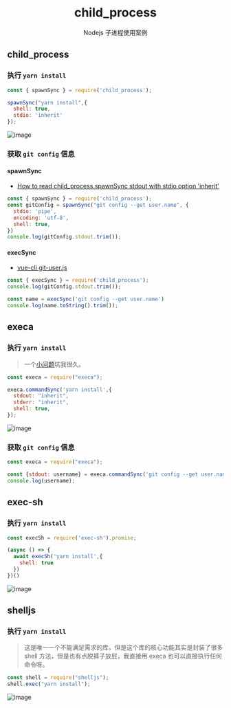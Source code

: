 <div align="center">
  <h1>child_process</h1>
  <p>Nodejs 子进程使用案例</p>
</div>

## child_process

### 执行 `yarn install`

```js
const { spawnSync } = require('child_process');

spawnSync("yarn install",{
  shell: true,
  stdio: 'inherit'
});
```

![image](https://user-images.githubusercontent.com/13204332/132640641-5cf686eb-1f62-48d5-99ef-93e76324f101.png)

### 获取 `git config` 信息

#### spawnSync

- [How to read child_process.spawnSync stdout with stdio option 'inherit'](https://stackoverflow.com/questions/35689080/how-to-read-child-process-spawnsync-stdout-with-stdio-option-inherit)

```js
const { spawnSync } = require('child_process');
const gitConfig = spawnSync("git config --get user.name", {
  stdio: 'pipe',
  encoding: 'utf-8',
  shell: true,
})
console.log(gitConfig.stdout.trim());
```

#### execSync

- [vue-cli git-user.js](https://unpkg.com/browse/vue-cli@2.9.6/lib/git-user.js)

```js
const { execSync } = require('child_process');
console.log(gitConfig.stdout.trim());

const name = execSync('git config --get user.name')
console.log(name.toString().trim());
```

## execa

### 执行 `yarn install`

> 一个[小问题](https://github.com/sindresorhus/execa/issues/473)坑我很久。

```js
const execa = require("execa");

execa.commandSync('yarn install',{
  stdout: "inherit",
  stderr: "inherit",
  shell: true,
});
```

![image](https://user-images.githubusercontent.com/13204332/132640641-5cf686eb-1f62-48d5-99ef-93e76324f101.png)

### 获取 `git config` 信息

```js
const execa = require("execa");

const {stdout: username} = execa.commandSync('git config --get user.name');
console.log(username);
```

## exec-sh

### 执行 `yarn install`

```js
const execSh = require('exec-sh').promise;

(async () => {
  await execSh('yarn install',{
    shell: true
  })
})()
```

![image](https://user-images.githubusercontent.com/13204332/132640641-5cf686eb-1f62-48d5-99ef-93e76324f101.png)

## shelljs

### 执行 `yarn install`

> 这是唯一一个不能满足需求的库，但是这个库的核心功能其实是封装了很多 shell 方法，但是也有点脱裤子放屁，我直接用 execa 也可以直接执行任何命令呀。

```js
const shell = require("shelljs");
shell.exec("yarn install");
```

![image](https://user-images.githubusercontent.com/13204332/132643279-58606264-f7f3-4fe1-a8b7-ca6b620fe1b6.png)
